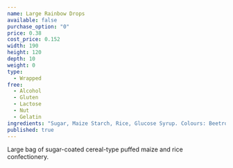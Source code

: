 ```yaml
---
name: Large Rainbow Drops
available: false
purchase_option: "0"
price: 0.38
cost_price: 0.152
width: 190
height: 120
depth: 10
weight: 0
type: 
  - Wrapped
free: 
  - Alcohol
  - Gluten
  - Lactose
  - Nut
  - Gelatin
ingredients: "Sugar, Maize Starch, Rice, Glucose Syrup. Colours: Beetroot, Carmine Extract, Copper Chlorophyll, Lutein, Paprika Extract"
published: true
---
```

Large bag of sugar-coated cereal-type puffed maize and rice confectionery.